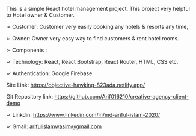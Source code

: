 This is a simple React hotel management project. This project very helpful to Hotel owner & Customer.

➢ Customer: Customer very easily booking any hotels & resorts any time,

➢ Owner: Owner very easy way to find customers & rent hotel rooms.

➢ Components :

✓ Technology: React, React Bootstrap, React Router, HTML, CSS etc.

✓ Authentication: Google Firebase

Site Link: https://objective-hawking-823ada.netlify.app/

Git Repository link: https://github.com/Arif016210/creative-agency-client-demo

✓ Linkdin: https://www.linkedin.com/in/md-ariful-islam-2020/

✓ Gmail: arifulislamwasim@gmail.com
